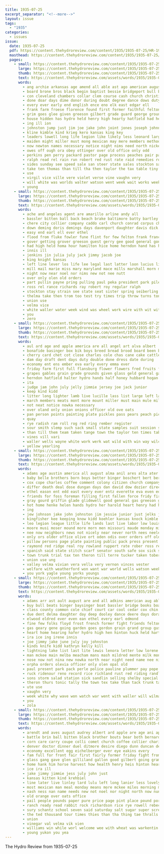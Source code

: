 ```yaml
---
title: 1935-07-25
excerpt_separator: "<!--more-->"
layout: issue
tags:
  - "1935"
categories:
  - issues
issue:
  date: 1935-07-25
  pdf: https://content.thehydroreview.com/content/1935/1935-07-25/HR-1935-07-25.pdf
  masthead: https://content.thehydroreview.com/content/1935/1935-07-25/masthead/HR-1935-07-25.jpg
  pages:
    - small: https://content.thehydroreview.com/content/1935/1935-07-25/small/HR-1935-07-25-01.jpg
      large: https://content.thehydroreview.com/content/1935/1935-07-25/large/HR-1935-07-25-01.jpg
      thumb: https://content.thehydroreview.com/content/1935/1935-07-25/thumbnails/HR-1935-07-25-01.jpg
      text: https://content.thehydroreview.com/assets/words/1935/1935-07-25/HR-1935-07-25-01.txt
      words:
        - ang archie arkansas age amend all able ast ago american august ani and albert arena area are art
        - board brone bros black begin baptist bessie bridgeport bull bright buy brought business bertha best bas barber back better bradley ber born binger bullock bigger ben bers been babar baby bro brand brother burrows box bel battle beulah boys boy but big bottles both blood bridge bonus
        - con cleveland chambers collar clem course cash church christian company camp county close came clinton case come cowboy common calle chance cedar cays charles collins can city court carry cake child christine cotter car care champion caddo corner cor cause college class comes
        - done doar days dime donor during doubt degree dance dows duty doctor deputy doris due dire dooley degen dinner dick day dies death
        - every ever early end english ence eno elk east edgar ell
        - frank farm froese florence found first former faithful felton finley farthing field forget fine frances flesh few far from flowe free fooks fire for funck fancy fayette friendly felt force folsom friends fair fred fail front
        - grim goes glee given greeson gilbert grade guard george ground garvey geary goldie grounds group glad grover glass good gov greer grown general glen getting grady going garden gorman
        - house hidden has hydro held henry high hearty hatfield had health host home howard him hobbs hole hilde happy heart holes how haste hinton hut hed harp human heidebrecht hardware her hands hundred hope hall heres hee helmuth hickman horse harry
        - ing ill ion
        - johnston jump just jim joe jake john joint jones joseph johnny jack judge jon july johnnie
        - kline kimble kind krieg kero kansas king key
        - leaders lowell long life legion like likely less leonard large lother line lady land later lydia learn last little living laughter lee lief left lie let loud list larger
        - maiden might miller must mong mexican may mere members method more monday male morning mitchell matters main matter moi maybe much many money man mace mains miss moment miles most march men made milla
        - now newton names necessary notice night nims need north nickel near name new noon nine numbers not
        - owes off ough ora obey ottinger over old office only odd
        - perkins pen perry packard pastor page process peaches pair pall place pad parsonage proper people present persons peo pool pitzer part pro president pour pipes past paintin poor pees public per
        - ralph read rel rain run robert red rust rate raid remedies roland regular ross rey russell roy running ring riding reber room register ron randolph ran rowland
        - sides sunday see speed sale san steer state sales stockton save states saving sis soon seek sell sheriff stephens song selves sit six shows sparks seems student severe sai set sang saturday steers sister string small snee said share sung sene service she summer stark spray south sing smith sun street second sick such show streams streets sue store stroud schantz schools scout say speaker sessions special slot school
        - take ten thomas than till tha then taylor the tax table tiny thee towns team town too thousand thompson tull talkington tra turn taken times trick them teach
        - use
        - virgil vice ville vere violet verse vine vaughn very
        - will white was worlds walter watson went week wait works weeks wife wonder wary wild worthy western wilson well with walt win work while williams water weatherford wage willing way
        - young
    - small: https://content.thehydroreview.com/content/1935/1935-07-25/small/HR-1935-07-25-02.jpg
      large: https://content.thehydroreview.com/content/1935/1935-07-25/large/HR-1935-07-25-02.jpg
      thumb: https://content.thehydroreview.com/content/1935/1935-07-25/thumbnails/HR-1935-07-25-02.jpg
      text: https://content.thehydroreview.com/assets/words/1935/1935-07-25/HR-1935-07-25-02.txt
      words:
        - ache and angeles agent are amarillo arline andy all
        - bassler bitten ball back beach brake baltimore batty bartley bebe boucher brown been brought black bradley both
        - chere city collier company caddo carl church conrad corpus christi county con cali cases carnegie cecil cartwright
        - down deming doris demings days davenport daughter davis dick door delay daughters dorothy dougherty day
        - easy end earl ell ever ethel
        - flood from fluke fowler fune flint for few felton frank frances fam friday force
        - gover getting grover greeson guest gerry gee good general gone goes grain governor
        - had high held homa hour hamilton hice home herndon hand has henry hardware hydro half harding her hatfield
        - innis ill
        - jenkins jin julia july jack jimmy jacob joe
        - king knight kansas
        - left line lever los life lee legal last latter loon lucius live lin
        - mill mail marie miss mary maryland mace mills marshall morn much miller mcbride mayer michi mayne may mckee mayo most monday many master moore
        - night now near noel nor nims new not nee nutt
        - over only olen old orders
        - part pullin payne pring pulling paul peka president park pile press per past perkins pull poor pohl
        - ross rel rance richards ray robert roy regular ralph
        - stockton stay strain see state seat sister spring seiberling still safe sedan seo station sunday slemp she stanley sua sha storms spohn son sons service steiner storm spies store
        - thelma take then trom too test try times trip throw turns tony the texas them
        - union use
        - velma vice
        - white waller water week wind was wheel work wire with wit witt while weatherford william withers will went watch
        - you
        - zero
    - small: https://content.thehydroreview.com/content/1935/1935-07-25/small/HR-1935-07-25-03.jpg
      large: https://content.thehydroreview.com/content/1935/1935-07-25/large/HR-1935-07-25-03.jpg
      thumb: https://content.thehydroreview.com/content/1935/1935-07-25/thumbnails/HR-1935-07-25-03.jpg
      text: https://content.thehydroreview.com/assets/words/1935/1935-07-25/HR-1935-07-25-03.txt
      words:
        - aul ard age and apple america are all angel art alva albert
        - bonafide basinger box bik boys breed bread brood board been bryson bos best bickell bars broom bolls barley but beets browne bucher billy bill beans boucher bootes bulls butter bull black
        - cherry card chet cot close charles cole chas cane cake cattle corn colt clara county cam cap caddo carruth china champion character cloy colts corton class cotton cashaw
        - dam day draft dent days duty double done dress date during
        - economy ent ens ember eva early every emma ever
        - friday farm first full flansburg flower flowers fred fruits from for frost fried fair fruit free
        - grapes gables grain grade grounds given glass geld general garden grape gibbs george ground grown gent
        - herndon hatfield halter hydro hands half honey hubbard hogan hom head hereford henry house had hull horse hand handwork home heads hard has
        - ita
        - judge jam john july jelly jimmie jersey joe jack junior
        - keep kind kidd
        - litter long lighter lamb live lucille lass list large left laws less lawson last like
        - march members meats mont more mount miller must main mule milo maize most market millet men miss may mango mares money mare mules made montis
        - not neat notice nowka necessary
        - over oland only onion onions officer old ove oats
        - pan person points painting plate pickles pass pears peach pickle place pitzer pop plan press plenty plum piece peck pint prost poland pers pear part pork page president people peppers peaches per pillow
        - quay
        - rye radish ram roll rog red ring rember register
        - sour smith slemp such sack small state samples suit session servant store stallion stalls stockton sow saturday six shown september seeds sweet show sudan spies score stange ship senior sept staples set school strawberry stock short space sample subject second starts sei shall see sea shade sire seed
        - than till them team taken tange town the taylor ten times table tant
        - vines vill vari
        - waller wells wayne white work werk wat wild with win way wilcox winning wai will water won was wallace wheat
        - yellow yearling
    - small: https://content.thehydroreview.com/content/1935/1935-07-25/small/HR-1935-07-25-04.jpg
      large: https://content.thehydroreview.com/content/1935/1935-07-25/large/HR-1935-07-25-04.jpg
      thumb: https://content.thehydroreview.com/content/1935/1935-07-25/thumbnails/HR-1935-07-25-04.jpg
      text: https://content.thehydroreview.com/assets/words/1935/1935-07-25/HR-1935-07-25-04.txt
      words:
        - adams age austin america all august alma anil ares alta ater amer and anti american art averill albert ask alvin ago arkansas aid are ani
        - baby belle brothers born boys better binger boschert bert bertha brother bet best beans bill blue back both book bal bristow bank bay brown block but banning bonus ball bring ben ber blind bowels bryson bir blum bac buy baden bossett byam business borah
        - cox cope charles coffee comment colony citizen church company cleveland colorado carney cao corn cause chance carman con clint caddo cotter can cash crissman clyde cant clarence cry cross carver car childs comfort cellar call clifton claude certain care congress city clear clinton channell corp chas came
        - differ death deal dose dungan days dan david dow dozier director della dewey daughter dinner day den daughters doctor dog
        - ethel eason ent edd east every ever entz everette eva even edwards emma early earl emil england end elk
        - friends for foss foreman filling first fallen force fridy fire florence fever fannie factor floyd folks fleet full fare few freiburg friday fail frank fall frankie flowers far field farm from fast fruit fell
        - gray gourd griffin glade glidewell good general gas greeson gordy grady going gotham geary grape greg glenn glass grand gregg gates grain goodpasture getting george gress
        - hot home henke helen hands hydro her harold heart henry had has hoh howard head hopewell hatfield homes hurling hom house
        - ing
        - jew johnson jake john johnston jim jessie junior just jelks july jesse johns johnnie jews jelly
        - kingfisher kee keeping know kidd koehler kansas knock kimble
        - leo legion league little life lands last live labor low louis left lookeba let less look lake late lemon lee like line lutheran lowell lewis leaders leedy lap
        - moore musi moser mound more morn men missouri maude monday miller meyer monda mille merchant much monde mill mickey may morning mckee murray massing mean man made meed major many miss must marriage mae
        - nee now neighbors news not nicely near never north nees neeley new night
        - only ors older office olive ort oden odis over orders off old
        - pillow persons page plate painting public pack press present pro poage people place phillips patman pill pleasant pickles peels peach peaches pint point police
        - raymond red ridge real roy rowland ruppert rate rober ross rest row ridenour rock rowell ralph robbins rowlan ray ready roosevelt res read reich ron
        - spanish said state stitch scarf senator south safe sox sick service sister schools say standard surgeon second ser stephenson sylvester start spine september sage see som sunday sunda seems salina sugimura session suits ship son sale stamp stange seats scott still samples stretch seen smith season sun school sevier schantz smaller shanks story subject space sells strike sons saturday shipp strength six simmons summer sae senna she street stare smit
        - town trunk trial tax ten theron till terre tucker taken tober teacher them terry turner toll tear texas thresher trip tha the tue tony take
        - union use ung
        - valley velma vivian vera vella very vernon vinces vester
        - welfare with weatherford won want war world wells watson weeks working walther white why week wait wilcox water work was whit wilbur wedman williams wife winter will way wild went
        - you york yagle young yorks youngs
    - small: https://content.thehydroreview.com/content/1935/1935-07-25/small/HR-1935-07-25-05.jpg
      large: https://content.thehydroreview.com/content/1935/1935-07-25/large/HR-1935-07-25-05.jpg
      thumb: https://content.thehydroreview.com/content/1935/1935-07-25/thumbnails/HR-1935-07-25-05.jpg
      text: https://content.thehydroreview.com/assets/words/1935/1935-07-25/HR-1935-07-25-05.txt
      words:
        - adams arr ast ault august are and all adkins american aug able apache
        - buy bull beats binger baysinger boat bassler bridge books boards best bills bradley buck bride bert billie been burbridge bers boxer blalock back bickell brought blood bennie bin book bruce bins blackwell bascom big bliss
        - class county common cole chief court car cool cedar cox chin caddo caraway call clinton cream cases crail city cantrell cause con cake carruth chi cecil
        - due dent delma daughter day deep dooley dance deere days dorado davis down derigo doris dorothy dog
        - elwood eldred ever even ean ethel every earl edmond
        - fine few folks floyd frost french former fight friends felton from fort forrest for frida friday first flowers foot forget frances fire faye friend
        - gas geary gene going garden goes gordon grain grand group gus
        - heart home hearing hafer hydro high hen hinton huck held hart harry herndon hurt harold hold how hyde her hail has him host honor hamilton
        - ira ice ing irene innis
        - joe jimmy jake june july joy johnston
        - kinds knife kidd kathryn kelly kill
        - lightning lake list last lite lewis lenora letter low lorene lucille left lose legion
        - man mckee main melba meacham mans mash mildred mente milk money mills moth monday mcclain makins matter merle magnolia much mis made mill miss must mexico
        - nose now not nina new nowka north near night need name nee nims
        - orpha orders olevia officer only olen opal old
        - paul present park pack perle police pauline plummer pay pope pitzer preas porch public price pearl paper punch pride part
        - ruck ridenour reno record rice richland rust red riding randlett rang rathbun
        - sons storm salad station sick sandlin selling shelby special sunday she store save states seed slimp son state surprise self supper sutton sal stockton score sleep stores sale spade school side swim staples street schools saturday stamp see sense sell scotty scotch
        - theron thurs tonic tally the town tex take than tack trunk talkington thompson thomas till taylor
        - ute use
        - vaughn very
        - week white why wave won watch war went with waller will wilma world wede winter wesley was wayne weatherford weeks watt
        - you
        - zola
    - small: https://content.thehydroreview.com/content/1935/1935-07-25/small/HR-1935-07-25-06.jpg
      large: https://content.thehydroreview.com/content/1935/1935-07-25/large/HR-1935-07-25-06.jpg
      thumb: https://content.thehydroreview.com/content/1935/1935-07-25/thumbnails/HR-1935-07-25-06.jpg
      text: https://content.thehydroreview.com/assets/words/1935/1935-07-25/HR-1935-07-25-06.txt
      words:
        - arendt and aves august audrey albert ard apple are age ani apache acre anda ana ago all
        - battle brin ball bitten black brother bouts bear both bernard baptist bassler bologna boys boards born broom but barley began box buys braddock bers been bliss bonus brands business better bring back bank best bar batt bright big
        - corn care carry coupe colli comet church coffee collier charity cream connell can cover cal car clinch cays collins colorado cause christian come college chair city cheese chance corea creek carl charles center cali
        - denver doctor dinner duel ditmore desire diego dunn duncan decker daughters deal daughter dun dairy doing daring dies dorothy day daily death down days
        - economy excellent egg eichelberger ever eye eakins every
        - fam full for front fair first fairly former friday fight from favorite frank friend fall forward ford fruit flowers farm friends flyer fan felton
        - glass gang gave glen gilliland gallon good gilbert going gram gold given glad guest george
        - home hank him horse harvest how health henry heis hinton heart hard had ham has hamlin hosp hens her henke held hell horns hole hour heim hydro heidebrecht
        - ice ira ill
        - jake jimmy jimmie jess july john just
        - kansas kitten kind krehbiel
        - line later live linley lard lulu left long lanier less lovely look last logan lot let large lively list lour
        - most mexican man meal monday means more mckee miles morning milton match may merit march maude mon mason mickey miller mary much mcconnell made mash melka mustard musi mexico money mond miss mac maid misa many
        - nash ness nan name needs new not noel nor night north now nun news near
        - old orange over oats office
        - pail people pounds paper pure price page pint place pound port parry pond pennant perkins plate piece pede past present pete pick per pay peta poor powder painting
        - ranch ready read rabbit rock richardson rice rye rowell rebecca rogers rich richert rey
        - sury schantz school seven said saturday salt sugar super screen sunday sai standard short sun son stock show spring struck sunny sons springs sam som service soon see sister sport sack she store street shown stats starring san summer square sen schoo sedan spies six
        - the ted thousand tour times thies than tha thing tae thralls take treat ten town tea tudor tell thomas them try then terrible team table tutela
        - union
        - vinegar val velma vik vien
        - williams win while worl welcome wee with wheat was warkentin wand washington went will word want wish wash winner winter weeks well warm wheel way wilson worth week weatherford
        - young yukon you yea
---
```


The Hydro Review from 1935-07-25

<!--more-->

